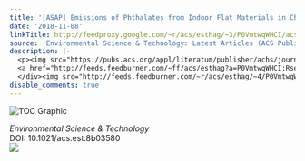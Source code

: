 ```yaml
---
title: '[ASAP] Emissions of Phthalates from Indoor Flat Materials in Chinese Residences'
date: '2018-11-08'
linkTitle: http://feedproxy.google.com/~r/acs/esthag/~3/P0VmtwqWHCI/acs.est.8b03580
source: 'Environmental Science & Technology: Latest Articles (ACS Publications)'
description: |-
  <p><img src="https://pubs.acs.org/appl/literatum/publisher/achs/journals/content/esthag/0/esthag.ahead-of-print/acs.est.8b03580/20181108/images/medium/es-2018-03580n_0002.gif" alt="TOC Graphic"/></p><div><cite>Environmental Science & Technology</cite></div><div>DOI: 10.1021/acs.est.8b03580</div><div class="feedflare">
  <a href="http://feeds.feedburner.com/~ff/acs/esthag?a=P0VmtwqWHCI:RseHu39i84g:yIl2AUoC8zA"><img src="http://feeds.feedburner.com/~ff/acs/esthag?d=yIl2AUoC8zA" border="0"></img></a>
  </div><img src="http://feeds.feedburner.com/~r/acs/esthag/~4/P0VmtwqWHCI" height="1" width="1" ...
disable_comments: true
---
```

<p><img src="https://pubs.acs.org/appl/literatum/publisher/achs/journals/content/esthag/0/esthag.ahead-of-print/acs.est.8b03580/20181108/images/medium/es-2018-03580n_0002.gif" alt="TOC Graphic"/></p><div><cite>Environmental Science & Technology</cite></div><div>DOI: 10.1021/acs.est.8b03580</div><div class="feedflare">
<a href="http://feeds.feedburner.com/~ff/acs/esthag?a=P0VmtwqWHCI:RseHu39i84g:yIl2AUoC8zA"><img src="http://feeds.feedburner.com/~ff/acs/esthag?d=yIl2AUoC8zA" border="0"></img></a>
</div><img src="http://feeds.feedburner.com/~r/acs/esthag/~4/P0VmtwqWHCI" height="1" width="1" ...